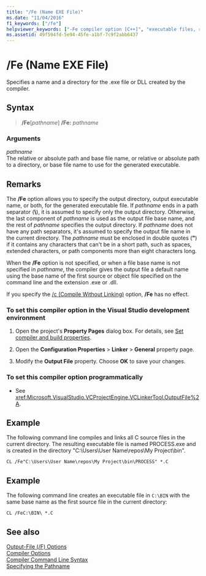 ```yaml
---
title: "/Fe (Name EXE File)"
ms.date: "11/04/2016"
f1_keywords: ["/fe"]
helpviewer_keywords: ["-Fe compiler option [C++]", "executable files, renaming", "rename file compiler option [C++]", "/Fe compiler option [C++]", "Fe compiler option [C++]"]
ms.assetid: 49f594fd-5e94-45fe-a1bf-7c9f2abb6437
---
```

# /Fe (Name EXE File)

Specifies a name and a directory for the .exe file or DLL created by the compiler.

## Syntax

> **/Fe**[_pathname_]
> **/Fe:** _pathname_

### Arguments

*pathname*<br/>
The relative or absolute path and base file name, or relative or absolute path to a directory, or base file name to use for the generated executable.

## Remarks

The **/Fe** option allows you to specify the output directory, output executable name, or both, for the generated executable file. If *pathname* ends in a path separator (**&#92;**), it is assumed to specify only the output directory. Otherwise, the last component of *pathname* is used as the output file base name, and the rest of *pathname* specifies the output directory. If *pathname* does not have any path separators, it's assumed to specify the output file name in the current directory. The *pathname* must be enclosed in double quotes (**"**) if it contains any characters that can't be in a short path, such as spaces, extended characters, or path components more than eight characters long.

When the **/Fe** option is not specified, or when a file base name is not specified in *pathname*, the compiler gives the output file a default name using the base name of the first source or object file specified on the command line and the extension .exe or .dll.

If you specify the [/c (Compile Without Linking)](c-compile-without-linking.md) option, **/Fe** has no effect.

### To set this compiler option in the Visual Studio development environment

1. Open the project's **Property Pages** dialog box. For details, see [Set compiler and build properties](../working-with-project-properties.md).

1. Open the **Configuration Properties** > **Linker** > **General** property page.

1. Modify the **Output File** property. Choose **OK** to save your changes.

### To set this compiler option programmatically

- See <xref:Microsoft.VisualStudio.VCProjectEngine.VCLinkerTool.OutputFile%2A>.

## Example

The following command line compiles and links all C source files in the current directory. The resulting executable file is named PROCESS.exe and is created in the directory "C:\Users\User Name\repos\My Project\bin".

```
CL /Fe"C:\Users\User Name\repos\My Project\bin\PROCESS" *.C
```

## Example

The following command line creates an executable file in `C:\BIN` with the same base name as the first source file in the current directory:

```
CL /FeC:\BIN\ *.C
```

## See also

[Output-File (/F) Options](output-file-f-options.md)<br/>
[Compiler Options](compiler-options.md)<br/>
[Compiler Command Line Syntax](compiler-command-line-syntax.md)<br/>
[Specifying the Pathname](specifying-the-pathname.md)<br/>
